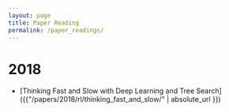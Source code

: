 ```yaml
---
layout: page
title: Paper Reading
permalink: /paper_readings/
---
```


# 2018
- [Thinking Fast and Slow with Deep Learning and Tree Search]({{"/papers/2018/rl/thinking_fast_and_slow/" | absolute_url }})